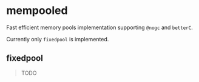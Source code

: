 # mempooled

Fast efficient memory pools implementation supporting `@nogc` and `betterC`.

Currently only `fixedpool` is implemented.

## fixedpool

> TODO
